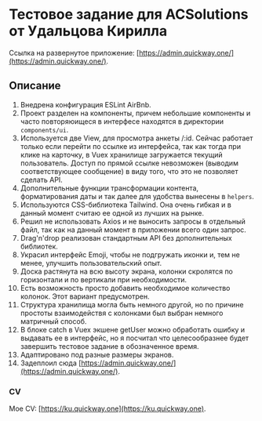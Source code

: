 # Тестовое задание для ACSolutions от Удальцова Кирилла

Ссылка на развернутое приложение: [https://admin.quickway.one/](https://admin.quickway.one/).

## Описание

1. Внедрена конфигурация ESLint AirBnb.
2. Проект разделен на компоненты, причем небольшие компоненты и часто повторяюищеся в интерфесе находятся в директории `components/ui`.
3. Используется две View, для просмотра анкеты /:id. Сейчас работает только если перейти по ссылке из интерфейса, так как тогда при клике на карточку, в Vuex хранилище загружается текущий пользователь. Доступ по прямой ссылке невозможен (выводим соответствующее сообщение) в виду того, что это не позволяет сделать API.
4. Дополнительные функции трансформации контента, форматирования даты и так далее для удобства вынесены в `helpers`.
5. Используются CSS-библиотека Tailwind. Она очень гибкая и в данный момент считаю ее одной из лучших на рынке.
6. Решил не использовать Axios и не выносить запросы в отдельный файл, так как на данный момент в приложении всего один запрос.
7. Drag'n'drop реализован стандартным API без дополнительных библиотек.
8. Украсил интерфейс Emoji, чтобы не подгружать иконки и, тем не менее, улучшить пользовательский опыт.
9. Доска растянута на всю высоту экрана, колонки скролятся по горизонтали и по вертикали при необходимости.
10. Есть возможность просто добавить необходимое количество колонок. Этот вариант предусмотрен.
11. Структура хранилища могла быть немного другой, но по причине простоты взаимодействя с колонками был выбран немного матричный способ.
12. В блоке catch в Vuex экшене getUser можно обработать ошибку и выдавать ее в интерфейс, но я посчитал что целесообразнее будет завершить тестовое задание в обозначенное время.
13. Адаптировано под разные размеры экранов.
14. Задеплоил сюда [https://admin.quickway.one/](https://admin.quickway.one/).

### CV

Мое CV: [https://ku.quickway.one](https://ku.quickway.one).
